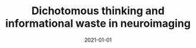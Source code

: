 ---
title: "Dichotomous thinking and informational waste in neuroimaging"
date: 2021-01-01
authors_string: G. Chen, P. Taylor, J. Stoddard, R. Cox, Peter Bandettini, L Pessoa
authors:
   - G. Chen
   - P. Taylor
   - J. Stoddard
   - R. Cox
   - Peter Bandettini
   - L Pessoa
author_ids:
   - peter_bandettini
journal: 'bioRxiv'
volume: 
issue: 
pages: 
book_title: ''
publisher: ''
abstract: ''
project_id: 
paper_url: 
doi: 
data_loc: ''
code_loc: ''
file: '/assets/publications//assets/publications/'
file_name: '/assets/publications/'
type: journal_article
pub_str: ' (2021) bioRxiv '
layout: publication 
---